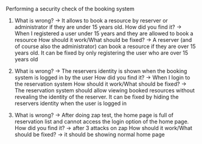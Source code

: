 Performing a security check of the booking system

1.	What is wrong? -> It allows to book a resource by reserver or administrator if they are under 15 years old.
How did you find it? -> When I registered a user under 15 years and they are allowed to book a resource
How should it work/What should be fixed? -> A reserver (and of course also the administrator) can book a resource if they are over 15 years old. It can be fixed by only registering the user who are over 15 years old

2.	What is wrong? -> The reservers identity is shown when the booking system is logged in by the user
How did you find it? -> When I login to the reservation system
How should it work/What should be fixed? -> The reservation system should allow viewing booked resources without revealing the identity of the reserver. It can be fixed by hiding the reservers identity when the user is logged in

3.	What is wrong? -> After doing zap test, the home page is full of reservation list and cannot access the login option of the home page.
How did you find it? -> after 3 attacks on zap
How should it work/What should be fixed? -> it should be showing normal home page

